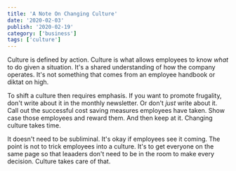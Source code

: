 ```yaml
---
title: 'A Note On Changing Culture'
date: '2020-02-03'
publish: '2020-02-19'
category: ['business']
tags: ['culture']
---
```


Culture is defined by action. Culture is what allows employees to know _what_ to do given a situation. It's a shared understanding of how the company operates. It's not something that comes from an employee handbook or diktat on high.

To shift a culture then requires emphasis. If you want to promote frugality, don't write about it in the monthly newsletter. Or don't _just_ write about it. Call out the successful cost saving measures employees have taken. Show case those employees and reward them. And then keep at it. Changing culture takes time.

It doesn't need to be subliminal. It's okay if employees see it coming. The point is not to trick employees into a culture. It's to get everyone on the same page so that leaaders don't need to be in the room to make every decision. Culture takes care of that.

